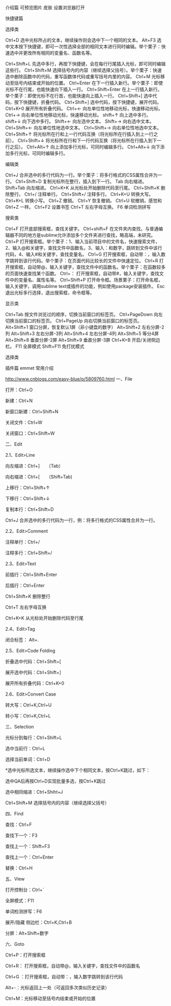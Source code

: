 介绍篇
可预览图片
皮肤
设置浏览器打开

快捷键篇

选择类

Ctrl+D 选中光标所占的文本，继续操作则会选中下一个相同的文本。
Alt+F3 选中文本按下快捷键，即可一次性选择全部的相同文本进行同时编辑。举个栗子：快速选中并更改所有相同的变量名、函数名等。

Ctrl+Shift+L 先选中多行，再按下快捷键，会在每行行尾插入光标，即可同时编辑这些行。
Ctrl+Shift+M 选择括号内的内容（继续选择父括号）。举个栗子：快速选中删除函数中的代码，重写函数体代码或重写括号内里的内容。
Ctrl+M 光标移动至括号内结束或开始的位置。
Ctrl+Enter 在下一行插入新行。举个栗子：即使光标不在行尾，也能快速向下插入一行。
Ctrl+Shift+Enter 在上一行插入新行。举个栗子：即使光标不在行首，也能快速向上插入一行。
Ctrl+Shift+[ 选中代码，按下快捷键，折叠代码。
Ctrl+Shift+] 选中代码，按下快捷键，展开代码。
Ctrl+K+0 展开所有折叠代码。
Ctrl+← 向左单位性地移动光标，快速移动光标。
Ctrl+→ 向右单位性地移动光标，快速移动光标。
shift+↑ 向上选中多行。
shift+↓ 向下选中多行。
Shift+← 向左选中文本。
Shift+→ 向右选中文本。
Ctrl+Shift+← 向左单位性地选中文本。
Ctrl+Shift+→ 向右单位性地选中文本。
Ctrl+Shift+↑ 将光标所在行和上一行代码互换（将光标所在行插入到上一行之前）。
Ctrl+Shift+↓ 将光标所在行和下一行代码互换（将光标所在行插入到下一行之后）。
Ctrl+Alt+↑ 向上添加多行光标，可同时编辑多行。
Ctrl+Alt+↓ 向下添加多行光标，可同时编辑多行。

编辑类

Ctrl+J 合并选中的多行代码为一行。举个栗子：将多行格式的CSS属性合并为一行。
Ctrl+Shift+D 复制光标所在整行，插入到下一行。
Tab 向右缩进。
Shift+Tab 向左缩进。
Ctrl+K+K 从光标处开始删除代码至行尾。
Ctrl+Shift+K 删除整行。
Ctrl+/ 注释单行。
Ctrl+Shift+/ 注释多行。
Ctrl+K+U 转换大写。
Ctrl+K+L 转换小写。
Ctrl+Z 撤销。
Ctrl+Y 恢复撤销。
Ctrl+U 软撤销，感觉和 Gtrl+Z 一样。
Ctrl+F2 设置书签
Ctrl+T 左右字母互换。
F6 单词检测拼写

搜索类

Ctrl+F 打开底部搜索框，查找关键字。
Ctrl+shift+F 在文件夹内查找，与普通编辑器不同的地方是sublime允许添加多个文件夹进行查找，略高端，未研究。
Ctrl+P 打开搜索框。举个栗子：1、输入当前项目中的文件名，快速搜索文件，2、输入@和关键字，查找文件中函数名，3、输入：和数字，跳转到文件中该行代码，4、输入#和关键字，查找变量名。
Ctrl+G 打开搜索框，自动带：，输入数字跳转到该行代码。举个栗子：在页面代码比较长的文件中快速定位。
Ctrl+R 打开搜索框，自动带@，输入关键字，查找文件中的函数名。举个栗子：在函数较多的页面快速查找某个函数。
Ctrl+： 打开搜索框，自动带#，输入关键字，查找文件中的变量名、属性名等。
Ctrl+Shift+P 打开命令框。场景栗子：打开命名框，输入关键字，调用sublime text或插件的功能，例如使用package安装插件。
Esc 退出光标多行选择，退出搜索框，命令框等。

显示类

Ctrl+Tab 按文件浏览过的顺序，切换当前窗口的标签页。
Ctrl+PageDown 向左切换当前窗口的标签页。
Ctrl+PageUp 向右切换当前窗口的标签页。
Alt+Shift+1 窗口分屏，恢复默认1屏（非小键盘的数字）
Alt+Shift+2 左右分屏-2列
Alt+Shift+3 左右分屏-3列
Alt+Shift+4 左右分屏-4列
Alt+Shift+5 等分4屏
Alt+Shift+8 垂直分屏-2屏
Alt+Shift+9 垂直分屏-3屏
Ctrl+K+B 开启/关闭侧边栏。
F11 全屏模式
Shift+F11 免打扰模式

选择类

插件篇
emmet
常用介绍


http://www.cnblogs.com/easy-blue/p/5809760.html
一、File

打开：Ctrl+O

新建：Ctrl+N

新窗口新建：Ctrl+Shift+N

关闭文件：Ctrl+W

关闭窗口：Ctrl+Shift+W


二、Edit

2.1、Edit>Line

向左缩进：Ctrl+]　　（Tab）

向右缩进：Ctrl+[　　（Shift+Tab)

上移行：Ctrl+Shift+↑

下移行：Ctrl+Shift+↓

复制本行：Ctrl+Shift+D

Ctrl+J 合并选中的多行代码为一行，例：将多行格式的CSS属性合并为一行。


  2.2、Edit>Comment

 注释单行：Ctrl+/

注释多行：Ctrl+Shift+/


   2.3、Edit>Text

前插行：Ctrl+Shift+Enter

后插行：Ctrl+Enter

Ctrl+Shift+K 删除整行

Ctrl+T 左右字母互换

Ctrl+K+K 从光标处开始删除代码至行尾


 2.4、Edit>Tag

闭合标签： Alt+.

 2.5、Edit>Code Folding

折叠选中代码：Ctrl+Shift+[

展开选中代码：Ctrl+Shift+]

展开所有折叠代码：Ctrl+K+0

 2.6、Edit>Convert Case

转大写：Ctrl+K,Ctrl+U

转小写：Ctrl+K,Ctrl+L


三、Selection

光标分到每行：Ctrl+Shift+L

选中当前行：Ctrl+L

选择当前单词：Ctrl+D

*选中光标所选文本，继续操作选中下个相同文本，按Ctrl+K跳过，如下：

选中QA后再按Ctrl+D实现批量多选，按Ctrl+K跳过

 选中相同缩进：Ctrl+Shiht+J

Ctrl+Shift+M 选择括号内的内容（继续选择父括号）


 四、Find

查找：Ctrl+F

查找下一个：F3

查找上一个：Shift+F3

查找上一个：Ctrl+Enter

替换：Ctrl+H


五、View

打开控制台：Ctrl+`

全屏模式：F11

单词检测拼写：F6

展开/隐藏 侧边栏：Ctrl+K,Ctrl+B

分屏：Alt+Shift+数字


六、Goto

Ctrl+P：打开搜索框

Ctrl+R： 打开搜索框，自动带@，输入关键字，查找文件中的函数名

Ctrl+G ：打开搜索框，自动带：，输入数字跳转到该行代码

Alt+-：光标返回上一处（可返回多次类似历史记录）

Ctrl+M：光标移动至括号内结束或开始的位置